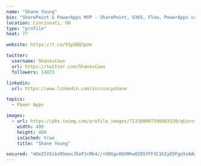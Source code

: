 ```yaml
---
name: "Shane Young"
bio: "SharePoint & PowerApps MVP - SharePoint, O365, Flow, PowerApps consulting? @PowerApps911 | Pure Snark? You found it."
location: Cincinnati, OH
type: "profile"
heat: 77

website: https://t.co/91p5BQ3pUe

twitter:
  username: ShanesCows
  url: https://twitter.com/ShanesCows
  followers: 14873

linkedin:
  url: https://www.linkedin.com/in/cincyshane

topics:
  - Power Apps

images:
  - url: https://pbs.twimg.com/profile_images/713100007398883329/qUzvsvQ3_400x400.jpg
    width: 400
    height: 400
    isCached: true
    title: "Shane Young"

secured: "mOeISYXibzR5mos7EePJcMk4//+U9Ggx08XMhwOZ0SYFF3C1GIyEOFgo5sAAuY5BMovBzLr6Ca96rcLmq8t5H+IkCcgFSQMlNSxk46mXHV13cCbhZQ5l4pHNCQ9BMVHPmSYz/r5VHQn7QAX8XMNJVt7fAQuYjdGWQLLQ0ttj5qf4CKx4obbZwH0eV3svQRHpJ2Q/nflzQD0VcBCAdpmpb6GT8RoXQpbEDNcL0pmWOPMuXCtvUjuj3q/gHJCYcVXb2+37H2JkiXHIb+WtGpekTCcSDGjlwvCvqCwvs/bTVKL6HUZL+FT8HxBYNDNU0BRbl4iFZJlwwO1O3D4CKnZ8zzKD/H/m3LKeon6+LWdobzfCh6fZlGLQb40x5RfZXtvLSWGdLVED8UfV+XHgz0qh+MXW3b1IpJos/FL1sKwV3Z8=;AhhScijwFhlxrAw0tI5uqw=="
---
```


